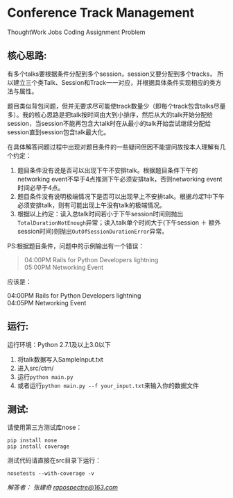 # Conference Track Management

ThoughtWork Jobs Coding Assignment Problem

## 核心思路:  

有多个talks要根据条件分配到多个session，session又要分配到多个tracks，
所以建立三个类Talk、Session和Track一一对应，并根据具体条件实现相应的类方法与属性。

题目类似背包问题，但并无要求尽可能使track数量少（即每个track包含talks尽量多）。我的核心思路是把talk按时间由大到小排序，然后从大的talk开始分配给session，当session不能再包含大talk时在从最小的talk开始尝试继续分配给session直到session包含talk最大化。

在具体解答问题过程中出现对题目条件的一些疑问但因不能提问故按本人理解有几个约定：

 1. 题目条件没有说是否可以出现下午不安排talk。根据题目条件下午的networking event不早于4点推测下午必须安排talk，否则networking event时间必早于4点。
 2. 题目条件没有说明极端情况下是否可以出现早上不安排talk。根据*约定1*中下午必须安排talk，则有可能出现上午没有talk的极端情况。
 3. 根据以上约定：读入总talk时间若小于下午session时间则抛出`TotalDurationNotEnough`异常；读入talk单个时间大于(下午session ＋ 额外session时间)则抛出`OutOfSessionDurationError`异常。

PS:根据题目条件，问题中的示例输出有一个错误：

> 04:00PM Rails for Python Developers lightning  
> 05:00PM Networking Event  

应该是：  

04:00PM Rails for Python Developers lightning  
04:05PM Networking Event

## 运行:  

运行环境：Python 2.7.1及以上3.0以下

 1. 将talk数据写入SampleInput.txt
 2. 进入src/ctm/
 3. 运行`python main.py`
 4. 或者运行`python main.py --f your_input.txt`来输入你的数据文件

## 测试:  

请使用第三方测试库nose：

    pip install nose
    pip install coverage

测试代码请直接在src目录下运行：

    nosetests --with-coverage -v

*解答者：*
*张建奇 rapospectre@163.com*

